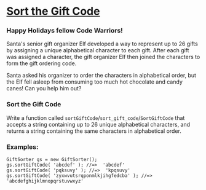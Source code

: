 # [Sort the Gift Code](https://www.codewars.com/kata/sort-the-gift-code "https://www.codewars.com/kata/52aeb2f3ad0e952f560005d3")

### Happy Holidays fellow Code Warriors!
Santa's senior gift organizer Elf developed a way to represent up to 26 gifts by assigning a unique alphabetical character to each gift. After each gift was assigned a character, the gift organizer Elf then joined the characters to form the gift ordering code. 

Santa asked his organizer to order the characters in alphabetical order, but the Elf fell asleep from consuming too much hot chocolate and candy canes! Can you help him out?

### Sort the Gift Code
Write a function called `sortGiftCode`/`sort_gift_code`/`SortGiftCode` that accepts a string containing up to 26 unique alphabetical characters, and returns a string containing the same characters in alphabetical order.

### Examples:
```
GiftSorter gs = new GiftSorter();
gs.sortGiftCode( 'abcdef' ); //=>  'abcdef'
gs.sortGiftCode( 'pqksuvy' ); //=>  'kpqsuvy'
gs.sortGiftCode( 'zyxwvutsrqponmlkjihgfedcba' ); //=>  'abcdefghijklmnopqrstuvwxyz'
```